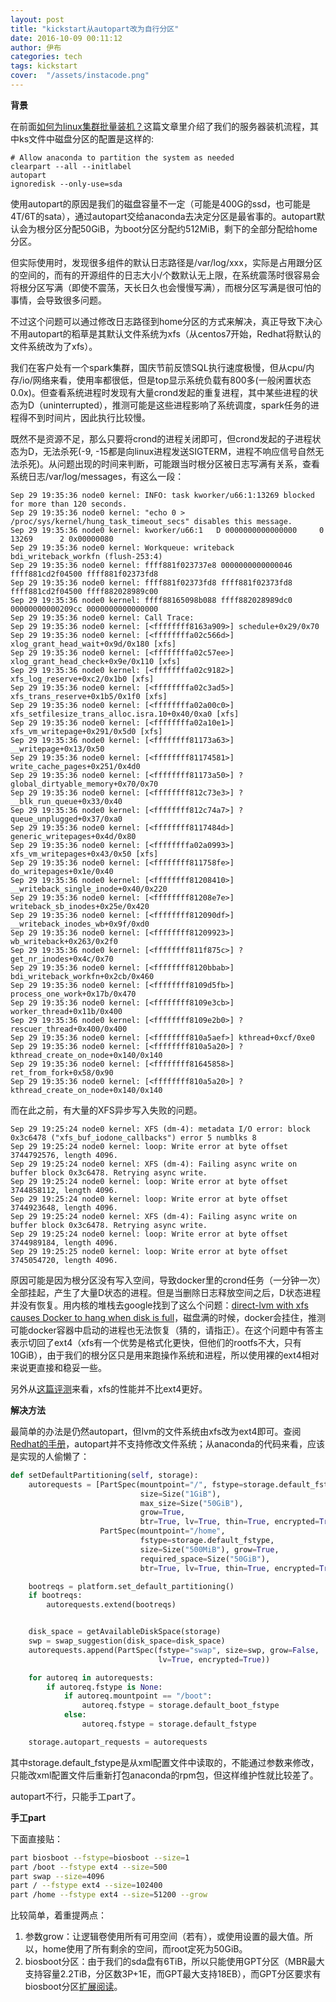 ```yaml
---
layout: post
title: "kickstart从autopart改为自行分区"
date: 2016-10-09 00:11:12
author: 伊布
categories: tech
tags: kickstart
cover:  "/assets/instacode.png"
---
```


**背景**

在前面[如何为linux集群批量装机？](http://www.datastart.cn/tech/2016/08/20/kickstart.html)这篇文章里介绍了我们的服务器装机流程，其中ks文件中磁盘分区的配置是这样的:

```
# Allow anaconda to partition the system as needed
clearpart --all --initlabel
autopart
ignoredisk --only-use=sda
```

使用autopart的原因是我们的磁盘容量不一定（可能是400G的ssd，也可能是4T/6T的sata），通过autopart交给anaconda去决定分区是最省事的。autopart默认会为根分区分配50GiB，为boot分区分配约512MiB，剩下的全部分配给home分区。

但实际使用时，发现很多组件的默认日志路径是/var/log/xxx，实际是占用跟分区的空间的，而有的开源组件的日志大小/个数默认无上限，在系统震荡时很容易会将根分区写满（即使不震荡，天长日久也会慢慢写满），而根分区写满是很可怕的事情，会导致很多问题。

不过这个问题可以通过修改日志路径到home分区的方式来解决，真正导致下决心不用autopart的稻草是其默认文件系统为xfs（从centos7开始，Redhat将默认的文件系统改为了xfs）。

我们在客户处有一个spark集群，国庆节前反馈SQL执行速度极慢，但从cpu/内存/io/网络来看，使用率都很低，但是top显示系统负载有800多(一般闲置状态0.0x)。但查看系统进程时发现有大量crond发起的重复进程，其中某些进程的状态为D（uninterrupted），推测可能是这些进程影响了系统调度，spark任务的进程得不到时间片，因此执行比较慢。

既然不是资源不足，那么只要将crond的进程关闭即可，但crond发起的子进程状态为D，无法杀死(-9, -15都是向linux进程发送SIGTERM，进程不响应信号自然无法杀死)。从问题出现的时间来判断，可能跟当时根分区被日志写满有关系，查看系统日志/var/log/messages，有这么一段：

```
Sep 29 19:35:36 node0 kernel: INFO: task kworker/u66:1:13269 blocked for more than 120 seconds.
Sep 29 19:35:36 node0 kernel: "echo 0 > /proc/sys/kernel/hung_task_timeout_secs" disables this message.
Sep 29 19:35:36 node0 kernel: kworker/u66:1   D 0000000000000000     0 13269      2 0x00000080
Sep 29 19:35:36 node0 kernel: Workqueue: writeback bdi_writeback_workfn (flush-253:4)
Sep 29 19:35:36 node0 kernel: ffff881f023737e8 0000000000000046 ffff881cd2f04500 ffff881f02373fd8
Sep 29 19:35:36 node0 kernel: ffff881f02373fd8 ffff881f02373fd8 ffff881cd2f04500 ffff882028989c00
Sep 29 19:35:36 node0 kernel: ffff88165098b088 ffff882028989dc0 00000000000209cc 0000000000000000
Sep 29 19:35:36 node0 kernel: Call Trace:
Sep 29 19:35:36 node0 kernel: [<ffffffff8163a909>] schedule+0x29/0x70
Sep 29 19:35:36 node0 kernel: [<ffffffffa02c566d>] xlog_grant_head_wait+0x9d/0x180 [xfs]
Sep 29 19:35:36 node0 kernel: [<ffffffffa02c57ee>] xlog_grant_head_check+0x9e/0x110 [xfs]
Sep 29 19:35:36 node0 kernel: [<ffffffffa02c9182>] xfs_log_reserve+0xc2/0x1b0 [xfs]
Sep 29 19:35:36 node0 kernel: [<ffffffffa02c3ad5>] xfs_trans_reserve+0x1b5/0x1f0 [xfs]
Sep 29 19:35:36 node0 kernel: [<ffffffffa02a00c0>] xfs_setfilesize_trans_alloc.isra.10+0x40/0xa0 [xfs]
Sep 29 19:35:36 node0 kernel: [<ffffffffa02a10e1>] xfs_vm_writepage+0x291/0x5d0 [xfs]
Sep 29 19:35:36 node0 kernel: [<ffffffff81173a63>] __writepage+0x13/0x50
Sep 29 19:35:36 node0 kernel: [<ffffffff81174581>] write_cache_pages+0x251/0x4d0
Sep 29 19:35:36 node0 kernel: [<ffffffff81173a50>] ? global_dirtyable_memory+0x70/0x70
Sep 29 19:35:36 node0 kernel: [<ffffffff812c73e3>] ? __blk_run_queue+0x33/0x40
Sep 29 19:35:36 node0 kernel: [<ffffffff812c74a7>] ? queue_unplugged+0x37/0xa0
Sep 29 19:35:36 node0 kernel: [<ffffffff8117484d>] generic_writepages+0x4d/0x80
Sep 29 19:35:36 node0 kernel: [<ffffffffa02a0993>] xfs_vm_writepages+0x43/0x50 [xfs]
Sep 29 19:35:36 node0 kernel: [<ffffffff811758fe>] do_writepages+0x1e/0x40
Sep 29 19:35:36 node0 kernel: [<ffffffff81208410>] __writeback_single_inode+0x40/0x220
Sep 29 19:35:36 node0 kernel: [<ffffffff81208e7e>] writeback_sb_inodes+0x25e/0x420
Sep 29 19:35:36 node0 kernel: [<ffffffff812090df>] __writeback_inodes_wb+0x9f/0xd0
Sep 29 19:35:36 node0 kernel: [<ffffffff81209923>] wb_writeback+0x263/0x2f0
Sep 29 19:35:36 node0 kernel: [<ffffffff811f875c>] ? get_nr_inodes+0x4c/0x70
Sep 29 19:35:36 node0 kernel: [<ffffffff8120bbab>] bdi_writeback_workfn+0x2cb/0x460
Sep 29 19:35:36 node0 kernel: [<ffffffff8109d5fb>] process_one_work+0x17b/0x470
Sep 29 19:35:36 node0 kernel: [<ffffffff8109e3cb>] worker_thread+0x11b/0x400
Sep 29 19:35:36 node0 kernel: [<ffffffff8109e2b0>] ? rescuer_thread+0x400/0x400
Sep 29 19:35:36 node0 kernel: [<ffffffff810a5aef>] kthread+0xcf/0xe0
Sep 29 19:35:36 node0 kernel: [<ffffffff810a5a20>] ? kthread_create_on_node+0x140/0x140
Sep 29 19:35:36 node0 kernel: [<ffffffff81645858>] ret_from_fork+0x58/0x90
Sep 29 19:35:36 node0 kernel: [<ffffffff810a5a20>] ? kthread_create_on_node+0x140/0x140
```

而在此之前，有大量的XFS异步写入失败的问题。

```
Sep 29 19:25:24 node0 kernel: XFS (dm-4): metadata I/O error: block 0x3c6478 ("xfs_buf_iodone_callbacks") error 5 numblks 8
Sep 29 19:25:24 node0 kernel: loop: Write error at byte offset 3744792576, length 4096.
Sep 29 19:25:24 node0 kernel: XFS (dm-4): Failing async write on buffer block 0x3c6478. Retrying async write.
Sep 29 19:25:24 node0 kernel: loop: Write error at byte offset 3744858112, length 4096.
Sep 29 19:25:24 node0 kernel: loop: Write error at byte offset 3744923648, length 4096.
Sep 29 19:25:24 node0 kernel: XFS (dm-4): Failing async write on buffer block 0x3c6478. Retrying async write.
Sep 29 19:25:24 node0 kernel: loop: Write error at byte offset 3744989184, length 4096.
Sep 29 19:25:25 node0 kernel: loop: Write error at byte offset 3745054720, length 4096.
```

原因可能是因为根分区没有写入空间，导致docker里的crond任务（一分钟一次）全部挂起，产生了大量D状态的进程。但是当删除日志释放空间之后，D状态进程并没有恢复。用内核的堆栈去google找到了这么个问题：[direct-lvm with xfs causes Docker to hang when disk is full](https://github.com/docker/docker/issues/20707)，磁盘满的时候，docker会挂住，推测可能docker容器中启动的进程也无法恢复（猜的，请指正）。在这个问题中有答主表示切回了ext4（xfs有一个优势是格式化更快，但他们的rootfs不大，只有10GiB），由于我们的根分区只是用来跑操作系统和进程，所以使用裸的ext4相对来说更直接和稳妥一些。

另外从[这篇评测](http://www.cnblogs.com/tommyli/p/3201047.html)来看，xfs的性能并不比ext4更好。

**解决方法**

最简单的办法是仍然autopart，但lvm的文件系统由xfs改为ext4即可。查阅[Redhat的手册](https://access.redhat.com/documentation/zh-CN/Red_Hat_Enterprise_Linux/7/html/Installation_Guide/sect-kickstart-syntax.html)，autopart并不支持修改文件系统；从anaconda的代码来看，应该是实现的人偷懒了：

```python
def setDefaultPartitioning(self, storage):
    autorequests = [PartSpec(mountpoint="/", fstype=storage.default_fstype,
                             size=Size("1GiB"),
                             max_size=Size("50GiB"),
                             grow=True,
                             btr=True, lv=True, thin=True, encrypted=True),
                    PartSpec(mountpoint="/home",
                             fstype=storage.default_fstype,
                             size=Size("500MiB"), grow=True,
                             required_space=Size("50GiB"),
                             btr=True, lv=True, thin=True, encrypted=True)]

    bootreqs = platform.set_default_partitioning()
    if bootreqs:
        autorequests.extend(bootreqs)


    disk_space = getAvailableDiskSpace(storage)
    swp = swap_suggestion(disk_space=disk_space)
    autorequests.append(PartSpec(fstype="swap", size=swp, grow=False,
                                 lv=True, encrypted=True))

    for autoreq in autorequests:
        if autoreq.fstype is None:
            if autoreq.mountpoint == "/boot":
                autoreq.fstype = storage.default_boot_fstype
            else:
                autoreq.fstype = storage.default_fstype

    storage.autopart_requests = autorequests
```
其中storage.default_fstype是从xml配置文件中读取的，不能通过参数来修改，只能改xml配置文件后重新打包anaconda的rpm包，但这样维护性就比较差了。

autopart不行，只能手工part了。

**手工part**

下面直接贴：

```bash
part biosboot --fstype=biosboot --size=1
part /boot --fstype ext4 --size=500
part swap --size=4096
part / --fstype ext4 --size=102400
part /home --fstype ext4 --size=51200 --grow
```

比较简单，着重提两点：

1. 参数grow：让逻辑卷使用所有可用空间（若有），或使用设置的最大值。所以，home使用了所有剩余的空间，而root定死为50GiB。
2. biosboot分区：由于我们的sda盘有6TiB，所以只能使用GPT分区（MBR最大支持容量2.2TiB，分区数3P+1E，而GPT最大支持18EB），而GPT分区要求有biosboot分区[扩展阅读](https://bugzilla.redhat.com/show_bug.cgi?id=1032428)。
